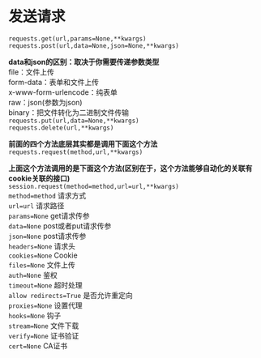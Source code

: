 # 发送请求

`requests.get(url,params=None,**kwargs)`  
`requests.post(url,data=None,json=None,**kwargs)`  

**data和json的区别：取决于你需要传递参数类型**    
    file：文件上传  
    form-data：表单和文件上传  
    x-www-form-urlencode：纯表单  
    raw：json(参数为json)  
    binary：把文件转化为二进制文件传输  
`requests.put(url,data=None,**kwargs)`  
`requests.delete(url,**kwargs)`  

**前面的四个方法底层其实都是调用下面这个方法**  
`requests.request(method,url,**kwargs)`  

**上面这个方法调用的是下面这个方法(区别在于，这个方法能够自动化的关联有cookie关联的接口)**  
`session.request(method=method,url=url,**kwargs)`  
`method=method` 请求方式  
`url=url` 请求路径  
`params=None` get请求传参  
`data=None`  post或者put请求传参  
`json=None` post请求传参  
`headers=None` 请求头  
`cookies=None` Cookie  
`files=None` 文件上传  
`auth=None` 鉴权  
`timeout=None` 超时处理  
`allow redirects=True` 是否允许重定向  
`proxies=None` 设置代理  
`hooks=None` 钩子  
`stream=None` 文件下载  
`verify=None` 证书验证  
`cert=None` CA证书
